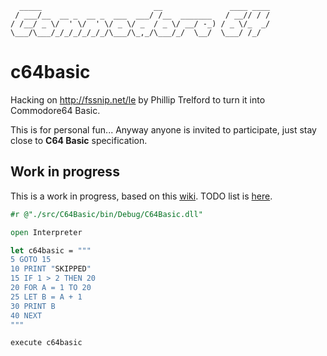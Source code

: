 ```
  _____                         __               ____ ____
 / ___/__  __ _  __ _  ___  ___/ /__  _______   / __// / /
/ /__/ _ \/  ' \/  ' \/ _ \/ _  / _ \/ __/ -_) / _ \/_  _/
\___/\___/_/_/_/_/_/_/\___/\_,_/\___/_/  \__/  \___/ /_/  
```

# c64basic
Hacking on http://fssnip.net/le by Phillip Trelford to turn it into Commodore64 Basic.

This is for personal fun... Anyway anyone is invited to participate, just stay close to **C64 Basic** specification.

## Work in progress
This is a work in progress, based on this [wiki](https://www.c64-wiki.com/index.php/C64-Commands). TODO list is [here](https://github.com/gsscoder/c64basic/blob/master/TODO).

```fsharp
#r @"./src/C64Basic/bin/Debug/C64Basic.dll"

open Interpreter

let c64basic = """
5 GOTO 15
10 PRINT "SKIPPED"
15 IF 1 > 2 THEN 20
20 FOR A = 1 TO 20
25 LET B = A + 1
30 PRINT B
40 NEXT
"""

execute c64basic
```

